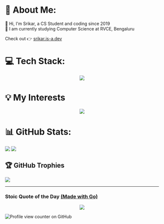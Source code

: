 # 💫 About Me:
🚀 Hi, I'm Srikar, a CS Student and coding since 2019<br>🔭 I am currently studying Computer Science at RVCE, Bengaluru

Check out 👉 <a href="https://srikar.is-a.dev" target="_blank" rel="noopener noreferrer">srikar.is-a.dev</a>


# 💻 Tech Stack:

<p align="center">
  <a href="https://skillicons.dev">
    <img src="https://skillicons.dev/icons?i=html,css,js,ts,react,angular,p5js,processing,flutter,dart,express,python,go,c,cpp,bash,arduino,raspberrypi&theme=light&perline=6" />
  </a>
</p>

# 💡 My Interests
<!---https://github.com/user-attachments/assets/7a1cc3d7-5d61-4351-a089-7afe264f3e38-->

<p align="center">
  <img src="https://github.com/user-attachments/assets/0f5a945a-f0cf-40f8-bfcc-fb874784bfdb">
</p>






# 📊 GitHub Stats:
![](https://github-readme-streak-stats.herokuapp.com/?user=Mystery-Coder&theme=neon)
![](https://github-readme-stats.vercel.app/api/top-langs/?username=Mystery-Coder&theme=neon&include_all_commits=true&layout=compact)

## 🏆 GitHub Trophies
![](https://github-profile-trophy.vercel.app/?username=Mystery-Coder&theme=algolia&no-frame=false&no-bg=false&margin-w=4)

---

### Stoic Quote of the Day <a href="https://github.com/Mystery-Coder/go-stoic-quotes">(Made with Go)</a>
<a href="https://go-stoic-quotes-production.up.railway.app/">
<p align="center">
  <img src="https://go-stoic-quotes-production.up.railway.app/stoic-quote-svg?theme=random&t=1221">
</p>
</a> 


![Profile view counter on GitHub](https://komarev.com/ghpvc/?username=Mystery-Coder)


<!-- Proudly created with GPRM ( https://gprm.itsvg.in ) -->

